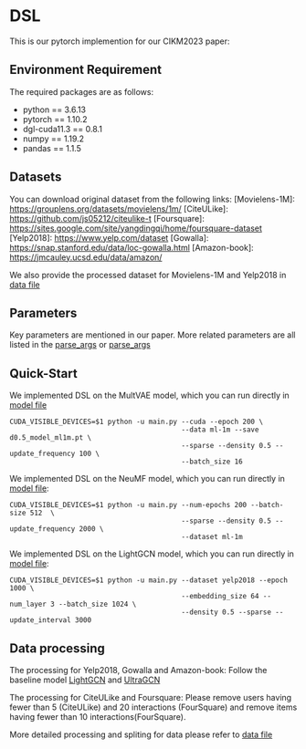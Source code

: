 # DSL
This is our pytorch implemention for our CIKM2023 paper:

## Environment Requirement

The required packages are as follows:
+ python == 3.6.13
+ pytorch == 1.10.2
+ dgl-cuda11.3 == 0.8.1
+ numpy == 1.19.2
+ pandas == 1.1.5

## Datasets

You can download original dataset from the following links:
[Movielens-1M]: https://grouplens.org/datasets/movielens/1m/
[CiteULike]: https://github.com/js05212/citeulike-t
[Foursquare]: https://sites.google.com/site/yangdingqi/home/foursquare-dataset
[Yelp2018]: https://www.yelp.com/dataset
[Gowalla]: https://snap.stanford.edu/data/loc-gowalla.html
[Amazon-book]: https://jmcauley.ucsd.edu/data/amazon/

We also provide the processed dataset for Movielens-1M and Yelp2018 in [data file](./data)

## Parameters
Key parameters are mentioned in our paper. More related parameters are all listed in the [parse_args](main.py) or [parse_args](config.py)

## Quick-Start

We implemented DSL on the MultVAE model, which you can run directly in [model file](./MultVAE)

  ```
  CUDA_VISIBLE_DEVICES=$1 python -u main.py --cuda --epoch 200 \
                                            --data ml-1m --save d0.5_model_ml1m.pt \
                                            --sparse --density 0.5 --update_frequency 100 \
                                            --batch_size 16
  ```

We implemented DSL on the NeuMF model, which you can run directly in [model file](./NeuMF):

  ```
  CUDA_VISIBLE_DEVICES=$1 python -u main.py --num-epochs 200 --batch-size 512  \
                                            --sparse --density 0.5 --update_frequency 2000 \
                                            --dataset ml-1m
  ```

We implemented DSL on the LightGCN model, which you can run directly in [model file](./LightGCN):

  ```
  CUDA_VISIBLE_DEVICES=$1 python -u main.py --dataset yelp2018 --epoch 1000 \
                                            --embedding_size 64 --num_layer 3 --batch_size 1024 \
                                            --density 0.5 --sparse --update_interval 3000
  ```

## Data processing

The processing for Yelp2018, Gowalla and Amazon-book: 
Follow the baseline model [LightGCN](https://arxiv.org/pdf/2002.02126.pdf) and [UltraGCN](https://arxiv.org/pdf/2110.15114.pdf)

The processing for CiteULike and Foursquare:
Please remove users having fewer than 5 (CiteULike) and 20 interactions (FourSquare) and remove items having fewer than 10 interactions(FourSquare).

More detailed processing and spliting for data please refer to [data file](./data/process.py)